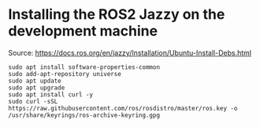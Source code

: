 # Installing the ROS2 Jazzy on the development machine

Source: https://docs.ros.org/en/jazzy/Installation/Ubuntu-Install-Debs.html


```
sudo apt install software-properties-common
sudo add-apt-repository universe
sudo apt update
sudo apt upgrade 
sudo apt install curl -y
sudo curl -sSL https://raw.githubusercontent.com/ros/rosdistro/master/ros.key -o /usr/share/keyrings/ros-archive-keyring.gpg
```